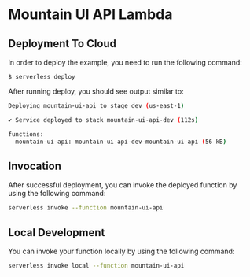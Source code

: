 # Mountain UI API Lambda

## Deployment To Cloud

In order to deploy the example, you need to run the following command:

```
$ serverless deploy
```

After running deploy, you should see output similar to:

```bash
Deploying mountain-ui-api to stage dev (us-east-1)

✔ Service deployed to stack mountain-ui-api-dev (112s)

functions:
  mountain-ui-api: mountain-ui-api-dev-mountain-ui-api (56 kB)
```

## Invocation

After successful deployment, you can invoke the deployed function by using the following command:

```bash
serverless invoke --function mountain-ui-api
```

## Local Development

You can invoke your function locally by using the following command:

```bash
serverless invoke local --function mountain-ui-api
```
